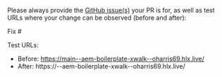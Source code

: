 Please always provide the [GitHub issue(s)](../issues) your PR is for, as well as test URLs where your change can be observed (before and after):

Fix #<gh-issue-id>

Test URLs:
- Before: https://main--aem-boilerplate-xwalk--oharris69.hlx.live/
- After: https://<branch>--aem-boilerplate-xwalk--oharris69.hlx.live/

